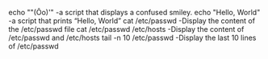 echo "\"(Ôo)'" -a script that displays a confused smiley.
echo "Hello, World" -a script that prints “Hello, World”
cat /etc/passwd -Display the content of the /etc/passwd file
cat /etc/passwd /etc/hosts -Display the content of /etc/passwd and /etc/hosts
tail -n 10 /etc/passwd -Display the last 10 lines of /etc/passwd
